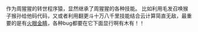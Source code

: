 作为周猩猩的转世程序猿，显然继承了周猩猩的各种技能。
比如利用毛发召唤猴子猴孙给他码代码，又或者利用翻更斗十万八千里技能结合云计算简直无敌，最重要的是有[火眼金睛](火眼金睛/火眼金睛.md)，各种bug都要在它下面显行啊有木有！！